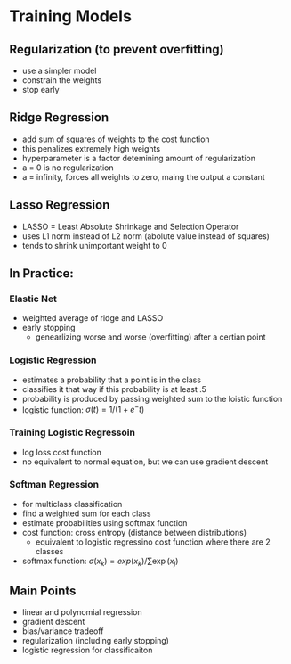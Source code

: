 # Training Models #

## Regularization (to prevent overfitting) ##
- use a simpler model
- constrain the weights
- stop early

## Ridge Regression ##
- add sum of squares of weights to the cost function
- this penalizes extremely high weights
- hyperparameter is a factor detemining amount of regularization
- a = 0 is no regularization
- a = infinity, forces all weights to zero, maing the output a constant

## Lasso Regression ##
- LASSO = Least Absolute Shrinkage and Selection Operator
- uses L1 norm instead of L2 norm (abolute value instead of squares)
- tends to shrink unimportant weight to 0

## In Practice: ##

### Elastic Net ###
- weighted average of ridge and LASSO
- early stopping
    - genearlizing worse and worse (overfitting) after a certian point
### Logistic Regression ###

- estimates a probability that a point is in the class
- classifies it that way if this probability is at least .5
- probability is produced by passing weighted sum to the loistic function
- logistic function: $\sigma(t) = 1/(1 + e^-t)$

### Training Logistic Regressoin ###
- log loss cost function
- no equivalent to normal equation, but we can use gradient descent

### Softman Regression ###
- for multiclass classification
- find a weighted sum for each class
- estimate probabilities using softmax function
- cost function: cross entropy (distance between distributions)
    - equivalent to logistic regressino cost function where there are 2 classes
- softmax function: $\sigma(x_k) = exp(x_k)/\sum\exp(x_j)$

## Main Points ##
- linear and polynomial regression
- gradient descent
- bias/variance tradeoff
- regularization (including early stopping)
- logistic regression for classificaiton

